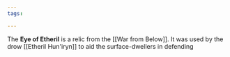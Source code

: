 ```yaml
---
tags:

---
```

The **Eye of Etheril** is a relic from the [[War from Below]]. It was used by the drow [[Etheril Hun'iryn]] to aid the surface-dwellers in defending